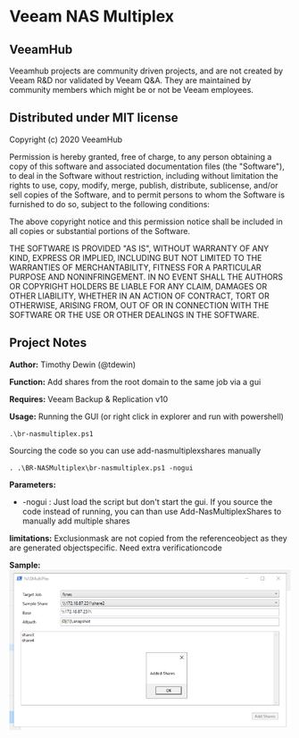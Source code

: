 # Veeam NAS Multiplex
## VeeamHub
Veeamhub projects are community driven projects, and are not created by Veeam R&D nor validated by Veeam Q&A. They are maintained by community members which might be or not be Veeam employees. 

## Distributed under MIT license
Copyright (c) 2020 VeeamHub

Permission is hereby granted, free of charge, to any person obtaining a copy of this software and associated documentation files (the "Software"), to deal in the Software without restriction, including without limitation the rights to use, copy, modify, merge, publish, distribute, sublicense, and/or sell copies of the Software, and to permit persons to whom the Software is furnished to do so, subject to the following conditions:

The above copyright notice and this permission notice shall be included in all copies or substantial portions of the Software.

THE SOFTWARE IS PROVIDED "AS IS", WITHOUT WARRANTY OF ANY KIND, EXPRESS OR IMPLIED, INCLUDING BUT NOT LIMITED TO THE WARRANTIES OF MERCHANTABILITY, FITNESS FOR A PARTICULAR PURPOSE AND NONINFRINGEMENT. IN NO EVENT SHALL THE AUTHORS OR COPYRIGHT HOLDERS BE LIABLE FOR ANY CLAIM, DAMAGES OR OTHER LIABILITY, WHETHER IN AN ACTION OF CONTRACT, TORT OR OTHERWISE, ARISING FROM, OUT OF OR IN CONNECTION WITH THE SOFTWARE OR THE USE OR OTHER DEALINGS IN THE SOFTWARE.

## Project Notes
**Author:** Timothy Dewin (@tdewin)

**Function:** Add shares from the root domain to the same job via a gui

**Requires:** Veeam Backup & Replication v10

**Usage:** 
Running the GUI (or right click in explorer and run with powershell)
```
.\br-nasmultiplex.ps1
```

Sourcing the code so you can use add-nasmultiplexshares manually
```
. .\BR-NASMultiplex\br-nasmultiplex.ps1 -nogui
```

**Parameters:**
* -nogui : Just load the script but don't start the gui. If you source the code instead of running, you can than use Add-NasMultiplexShares to manually add multiple shares

**limitations:**
Exclusionmask are not copied from the referenceobject as they are generated objectspecific. Need extra verificationcode

**Sample:**
![GUI](./Media/gui.png)
